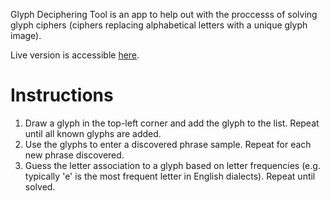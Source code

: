 Glyph Deciphering Tool is an app to help out with the proccesss of solving glyph ciphers (ciphers replacing alphabetical letters with a unique glyph image).

Live version is accessible [here](https://digzol.github.io/Glyph-Deciphering-Tool/).

# Instructions
1. Draw a glyph in the top-left corner and add the glyph to the list. Repeat until all known glyphs are added.
2. Use the glyphs to enter a discovered phrase sample. Repeat for each new phrase discovered.
3. Guess the letter association to a glyph based on letter frequencies (e.g. typically 'e' is the most frequent letter in English dialects). Repeat until solved.
